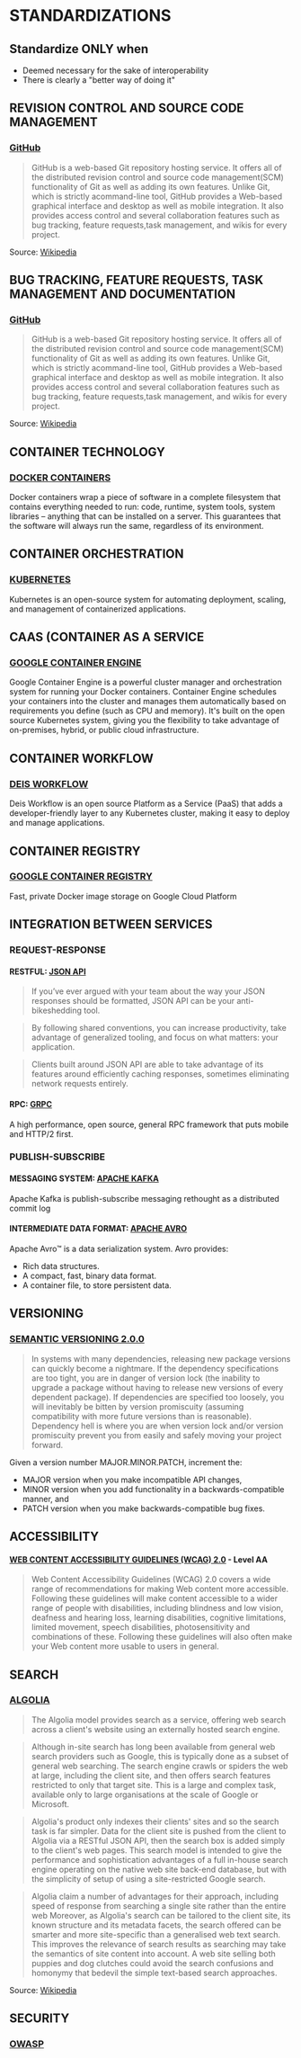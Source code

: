 # STANDARDIZATIONS
## Standardize ONLY when
* Deemed necessary for the sake of interoperability
* There is clearly a "better way of doing it"

## REVISION CONTROL AND SOURCE CODE MANAGEMENT
### [GitHub](https://github.com)
> GitHub is a web-based Git repository hosting service. It offers all of the distributed revision control and source code management(SCM) functionality of Git as well as adding its own features. Unlike Git, which is strictly acommand-line tool, GitHub provides a Web-based graphical interface and desktop as well as mobile integration. It also provides access control and several collaboration features such as bug tracking, feature requests,task management, and wikis for every project.

Source: [Wikipedia](https://en.wikipedia.org/wiki/GitHub)

## BUG TRACKING, FEATURE REQUESTS, TASK MANAGEMENT AND DOCUMENTATION
### [GitHub](https://github.com)
> GitHub is a web-based Git repository hosting service. It offers all of the distributed revision control and source code management(SCM) functionality of Git as well as adding its own features. Unlike Git, which is strictly acommand-line tool, GitHub provides a Web-based graphical interface and desktop as well as mobile integration. It also provides access control and several collaboration features such as bug tracking, feature requests,task management, and wikis for every project.

Source: [Wikipedia](https://en.wikipedia.org/wiki/GitHub)

## CONTAINER TECHNOLOGY
### [DOCKER CONTAINERS](https://www.docker.com/what-docker)
Docker containers wrap a piece of software in a complete filesystem that contains everything needed to run: code, runtime, system tools, system libraries – anything that can be installed on a server. This guarantees that the software will always run the same, regardless of its environment.


## CONTAINER ORCHESTRATION
### [KUBERNETES](http://kubernetes.io/)
Kubernetes is an open-source system for automating deployment, scaling, and management of containerized applications.


## CAAS (CONTAINER AS A SERVICE
### [GOOGLE CONTAINER ENGINE](https://cloud.google.com/container-engine/)
Google Container Engine is a powerful cluster manager and orchestration system for running your Docker containers. Container Engine schedules your containers into the cluster and manages them automatically based on requirements you define (such as CPU and memory). It's built on the open source Kubernetes system, giving you the flexibility to take advantage of on-premises, hybrid, or public cloud infrastructure.


## CONTAINER WORKFLOW
### [DEIS WORKFLOW](https://deis.com/workflow/)
Deis Workflow is an open source Platform as a Service (PaaS) that adds a developer-friendly layer to any Kubernetes cluster, making it easy to deploy and manage applications.


## CONTAINER REGISTRY
### [GOOGLE CONTAINER REGISTRY](https://cloud.google.com/container-registry/)
Fast, private Docker image storage on Google Cloud Platform


## INTEGRATION BETWEEN SERVICES
### REQUEST-RESPONSE
#### RESTFUL: [JSON API](http://jsonapi.org/)
> If you’ve ever argued with your team about the way your JSON responses should be formatted, JSON API can be your anti-bikeshedding tool.

> By following shared conventions, you can increase productivity, take advantage of generalized tooling, and focus on what matters: your application.

> Clients built around JSON API are able to take advantage of its features around efficiently caching responses, sometimes eliminating network requests entirely.

#### RPC: [GRPC](http://www.grpc.io/)
A high performance, open source, general RPC framework that puts mobile and HTTP/2 first.

### PUBLISH-SUBSCRIBE
#### MESSAGING SYSTEM: [APACHE KAFKA](http://kafka.apache.org/)
Apache Kafka is publish-subscribe messaging rethought as a distributed commit log

#### INTERMEDIATE DATA FORMAT: [APACHE AVRO](https://avro.apache.org/docs/current/)
Apache Avro™ is a data serialization system.
Avro provides:
* Rich data structures.
* A compact, fast, binary data format.
* A container file, to store persistent data.


## VERSIONING
### [SEMANTIC VERSIONING 2.0.0](http://semver.org/spec/v2.0.0.html)
> In systems with many dependencies, releasing new package versions can quickly become a nightmare. If the dependency specifications are too tight, you are in danger of version lock (the inability to upgrade a package without having to release new versions of every dependent package). If dependencies are specified too loosely, you will inevitably be bitten by version promiscuity (assuming compatibility with more future versions than is reasonable). Dependency hell is where you are when version lock and/or version promiscuity prevent you from easily and safely moving your project forward.

Given a version number MAJOR.MINOR.PATCH, increment the:
* MAJOR version when you make incompatible API changes,
* MINOR version when you add functionality in a backwards-compatible manner, and
* PATCH version when you make backwards-compatible bug fixes.

## ACCESSIBILITY
#### [WEB CONTENT ACCESSIBILITY GUIDELINES (WCAG) 2.0](https://www.w3.org/TR/WCAG20/) - Level AA
> Web Content Accessibility Guidelines (WCAG) 2.0 covers a wide range of recommendations for making Web content more accessible. Following these guidelines will make content accessible to a wider range of people with disabilities, including blindness and low vision, deafness and hearing loss, learning disabilities, cognitive limitations, limited movement, speech disabilities, photosensitivity and combinations of these. Following these guidelines will also often make your Web content more usable to users in general.

## SEARCH
### [ALGOLIA](https://www.algolia.com/)
> The Algolia model provides search as a service, offering web search across a client's website using an externally hosted search engine.

> Although in-site search has long been available from general web search providers such as Google, this is typically done as a subset of general web searching. The search engine crawls or spiders the web at large, including the client site, and then offers search features restricted to only that target site. This is a large and complex task, available only to large organisations at the scale of Google or Microsoft.

> Algolia's product only indexes their clients' sites and so the search task is far simpler. Data for the client site is pushed from the client to Algolia via a RESTful JSON API, then the search box is added simply to the client's web pages. This search model is intended to give the performance and sophistication advantages of a full in-house search engine operating on the native web site back-end database, but with the simplicity of setup of using a site-restricted Google search.

> Algolia claim a number of advantages for their approach, including speed of response from searching a single site rather than the entire web Moreover, as Algolia's search can be tailored to the client site, its known structure and its metadata facets, the search offered can be smarter and more site-specific than a generalised web text search. This improves the relevance of search results as searching may take the semantics of site content into account. A web site selling both puppies and dog clutches could avoid the search confusions and homonymy that bedevil the simple text-based search approaches.

Source: [Wikipedia](https://en.wikipedia.org/wiki/Algolia)

## SECURITY
### [OWASP](https://www.owasp.org)
